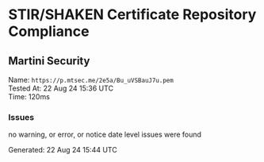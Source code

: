 # STIR/SHAKEN Certificate Repository Compliance

## Martini Security

Name: `https://p.mtsec.me/2e5a/Bu_uVSBauJ7u.pem`\
Tested At: 22 Aug 24 15:36 UTC\
Time: 120ms

### Issues

no warning, or error, or notice date level issues were found

Generated: 22 Aug 24 15:44 UTC